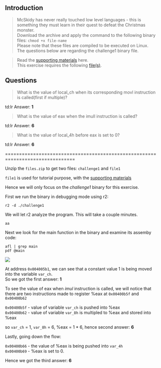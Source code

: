## Introduction

> McSkidy has never really touched low level languages - this is something they must learn in their quest to defeat the Christmas monster.  
> Download the archive and apply the command to the following binary files: `chmod +x file-name`  
> Please note that these files are compiled to be executed on Linux.  
> The questions below are regarding the challenge1 binary file.

> Read the [supporting materials](./Support_Doc.docx) here.  
> This exercise requires the following [file(s)](./files.zip).

## Questions

> What is the value of local_ch when its corresponding movl instruction is called(first if multiple)?

td:lr Answer: **1**

> What is the value of eax when the imull instruction is called?

td:lr Answer: **6**
	
> What is the value of local_4h before eax is set to 0?

td:lr Answer: **6**

===============================================================================

Unzip the `files.zip` to get two files: `challenge1` and `file1`

`file1` is used for tutorial purpose, with the [supporting materials](./Support_Doc.docx)

Hence we will only focus on the _challenge1_ binary for this exercise.

First we run the binary in debugging mode using r2:

`r2 -d ./challenge1`

We will let r2 analyze the program. This will take a couple minutes.

`aa`

Next we look for the main function in the binary and examine its assemby code:

`afl | grep main`  
`pdf @main`

![](./res/ic1.png)


At address `0x004005b1`, we can see that a constant value 1 is being moved into the variable `var_ch`.  
So we got the first answer: **1**

To see the value of eax when _imul_ instruction is called, we will notice that there are two instructions made to register %eax at `0x00400b5f` and `0x00400b62`

`0x00400b5f` - value of variable `var_ch` is pushed into %eax  
`0x00400b62` - value of variable `var_8h` is multipled to %eax and stored into %eax

so `var_ch` = 1, `var_8h` = 6, %eax = 1 * 6, hence second answer: **6**

Lastly, going down the flow:

`0x00400b66` - the value of %eax is being pushed into `var_4h`  
`0x00400b69` - %eax is set to 0. 

Hence we got the third answer: **6**



